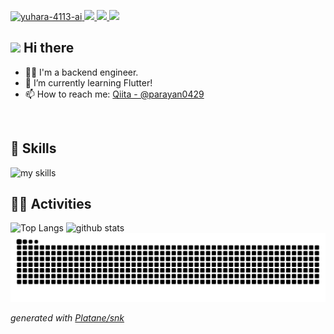<!-- 1. GitHub -->
<p align="left">
  <a href="https://github.com/yuhara-4113-ai/yuhara-4113-ai/">
    <img src="https://komarev.com/ghpvc/?username=yuhara-4113-ai" alt="yuhara-4113-ai" />
  </a>
  <a href="https://github.com/yuhara-4113-ai">
    <img height="20" src="https://img.shields.io/github/followers/yuhara-4113-ai?label=follow&logo=github&style=flat" />
  </a>
  <a href="http://qiita.com/parayan0429">
    <img height="20" src="https://qiita-badge.apiapi.app/s/parayan0429/posts.svg" />
  </a>
  <//qiita.com/yuhara-4113-ai">
    <img height="20" src="https://qiita-badge.apiapi.app/s/parayan0429/contributions.svg" />
  </a>
</p>


<!-- 2. プロフィールや連絡先 -->
## <img src="https://media.giphy.com/media/hvRJCLFzcasrR4ia7z/giphy.gif" width="28"> Hi there

- 🧑‍💻 I'm a backend engineer.
- 🌱 I’m currently learning Flutter!
- 📫 How to reach me: [Qiita - @parayan0429](https://qiita.com/parayan0429)
<br>


<!-- 3. 好きな技術スタック -->
<!-- ライトモート：theme=light, ダークモート：theme=dark -->
<!-- アイコンの選択肢一覧：https://arc.net/l/quote/zizyykfh -->
## 🌱 Skills
<img alt="my skills" src="https://skillicons.dev/icons?theme=dark&perline=7&i=js,ts,java,spring,python,dart,flutter,aws,postman" />
<br>


<!-- 4. GitHub -->
<!-- ライトモート：theme=light, ダークモート：theme=vue-dark  -->
## 🏃‍♀️ Activities
<div align="left"> 
  <img alt="Top Langs" height="170px" src="https://github-readme-stats.vercel.app/api?username=yuhara-4113-ai&theme=vue-dark&layout=compact" />
  <img alt="github stats" height="170px" src="https://github-readme-stats.vercel.app/api/top-langs/?username=yuhara-4113-ai&theme=vue-dark&layout=compact" />
</div>

<!-- GitHub 草 https://raw.githubusercontent.com/<github_user>/<repository>/<target_branch>/<file> -->
<picture>
  <source media="(prefers-color-scheme: dark)" srcset="https://raw.githubusercontent.com/yuhara-4113-ai/yuhara-4113-ai/output/github-contribution-grid-snake-dark.svg">
  <source media="(prefers-color-scheme: light)" srcset="https://raw.githubusercontent.com/yuhara-4113-ai/yuhara-4113-ai/output/github-contribution-grid-snake.svg">
  <img alt="github contribution grid snake animation" src="https://raw.githubusercontent.com/yuhara-4113-ai/yuhara-4113-ai/output/github-contribution-grid-snake.svg">
</picture>

_generated with [Platane/snk](https://github.com/Platane/snk)_

